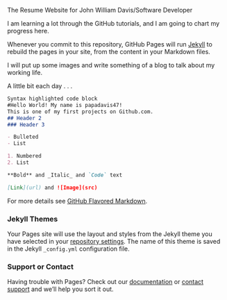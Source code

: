The Resume Website for John William Davis/Software Developer

I am learning a lot through the GitHub tutorials, and I am going to chart my progress here.

Whenever you commit to this repository, GitHub Pages will run [Jekyll](https://jekyllrb.com/) to rebuild the pages in your site, from the content in your Markdown files.

I will put up some images and write something of a blog to talk about my working life. 

A little bit each day . . . 

```markdown
Syntax highlighted code block
#Hello World! My name is papadavis47!
This is one of my first projects on Github.com.
## Header 2
### Header 3

- Bulleted
- List

1. Numbered
2. List

**Bold** and _Italic_ and `Code` text

[Link](url) and ![Image](src)
```

For more details see [GitHub Flavored Markdown](https://guides.github.com/features/mastering-markdown/).

### Jekyll Themes

Your Pages site will use the layout and styles from the Jekyll theme you have selected in your [repository settings](https://github.com/papadavis47/papadavis47.github.io/settings). The name of this theme is saved in the Jekyll `_config.yml` configuration file.

### Support or Contact

Having trouble with Pages? Check out our [documentation](https://help.github.com/categories/github-pages-basics/) or [contact support](https://github.com/contact) and we’ll help you sort it out.
